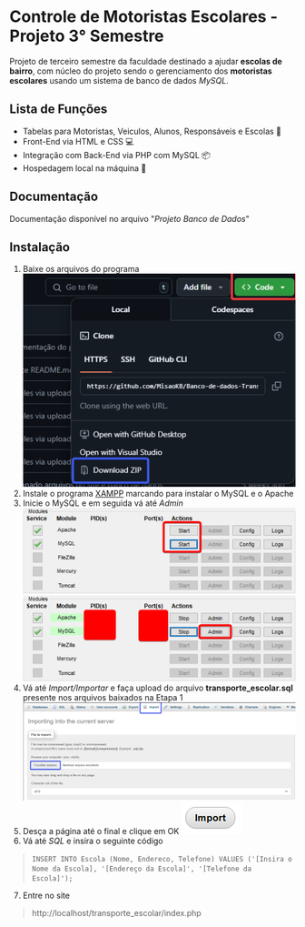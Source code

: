 # Controle de Motoristas Escolares - Projeto 3° Semestre

Projeto de terceiro semestre da faculdade destinado a ajudar **escolas de bairro**, com núcleo do projeto sendo o gerenciamento dos **motoristas escolares** usando um sistema de banco de dados *MySQL*.

## Lista de Funções

- Tabelas para Motoristas, Veiculos, Alunos, Responsáveis e Escolas  :pencil: 
- Front-End via HTML e CSS :computer:
- Integração com Back-End via PHP com MySQL :package:
- Hospedagem local na máquina :file_folder:

## Documentação
Documentação disponível no arquivo "*Projeto Banco de Dados*"

## Instalação

1. Baixe os arquivos do programa
![Primeira etapa Tutorial](/tutorial/imagem_tutorial_1.png)
2. Instale o programa [XAMPP](https://www.apachefriends.org/pt_br/index.html) marcando para instalar o MySQL e o Apache
3. Inicie o MySQL e em seguida vá até *Admin*
![Terceira etapa Tutorial](/tutorial/imagem_tutorial_3-1.png)
![Terceira etapa Tutorial](/tutorial/imagem_tutorial_3-2.png)
4. Vá até *Import/Importar* e faça upload do arquivo  **transporte_escolar.sql**  presente nos arquivos baixados na Etapa 1
![Quarta etapa Tutorial](/tutorial/imagem_tutorial_4.png)
5. Desça a página até o final e clique em OK
![Quinta etapa Tutorial](/tutorial/imagem_tutorial_5.png)
6. Vá até *SQL* e insira o seguinte código 
> `INSERT INTO Escola (Nome, Endereco, Telefone) VALUES ('[Insira o Nome da Escola], '[Endereço da Escola]', '[Telefone da Escola]');`
7. Entre no site
> http://localhost/transporte_escolar/index.php
